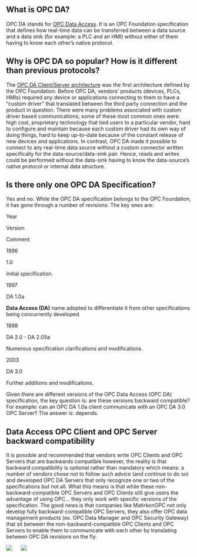 ## What is OPC DA?

OPC DA stands for [OPC Data Access](https://www.matrikonopc.com/opc-server/opc-data-access.aspx). It is an OPC Foundation specification that defines how real-time data can be transferred between a data source and a data sink (for example: a PLC and an HMI) without either of them having to know each other’s native protocol.

## Why is OPC DA so popular? How is it different than previous protocols?

The [OPC DA Client/Server architecture](https://www.matrikonopc.com/opc-server/opc-client-server.aspx) was the first architecture defined by the OPC Foundation. Before OPC DA, vendors’ products (devices, PLCs, HMIs) required any device or applications connecting to them to have a “custom driver” that translated between the third party connection and the product in question. There were many problems associated with custom driver based communications; some of these most common ones were: high cost, proprietary technology that tied users to a particular vendor, hard to configure and maintain because each custom driver had its own way of doing things, hard to keep up-to-date because of the constant release of new devices and applications. In contrast, OPC DA made it possible to connect to any real-time data source without a custom connector written specifically for the data-source/data-sink pair. Hence, reads and writes could be performed without the data-sink having to know the data-source’s native protocol or internal data structure.

## Is there only one OPC DA Specification?

Yes and no. While the OPC DA specification belongs to the OPC Foundation, it has gone through a number of revisions. The key ones are:

Year

Version

Comment

1996

1.0

Initial specification.

1997

DA 1.0a

**Data Access (DA)** name adopted to differentiate it from other specifications being concurrently developed.

1998

DA 2.0 - DA 2.05a

Numerous specification clarifications and modifications.

2003

DA 3.0

Further additions and modifications.

Given there are different versions of the OPC Data Access (OPC DA) specification, the key question is: are these versions backward compatible? For example: can an OPC DA 1.0a client communicate with an OPC DA 3.0 OPC Server? The answer is: depends.

## Data Access OPC Client and OPC Server backward compatibility

It is possible and recommended that vendors write OPC Clients and OPC Servers that are backwards compatible however, the reality is that backward compatibility is optional rather than mandatory which means: a number of vendors chose not to follow such advice (and continue to do so) and developed OPC DA Servers that only recognize one or two of the specifications but not all. What this means is that while these non-backward-compatible OPC Servers and OPC Clients still give users the advantage of using OPC… they only work with specific versions of the specification. The good news is that companies like MatirkonOPC not only develop fully backward-compatible OPC Servers, they also offer OPC data management products (ex. OPC Data Manager and OPC Security Gateway) that sit between the non-backward-compatible OPC Clients and OPC Servers to enable them to communicate with each other by translating between OPC DA revisions on the fly.

[![](https://www.matrikonopc.com/images/icons/translate.gif)](https://www.matrikonopc.com/main/translate.aspx)      [![](https://www.matrikonopc.com/images/icons/print.gif)](https://www.matrikonopc.com/opc-server/opc-data-access-versions.aspx?print=Y)